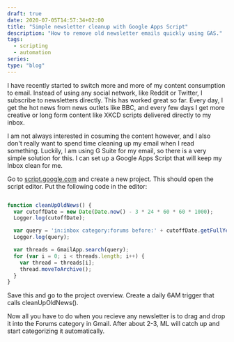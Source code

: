 ```yaml
---
draft: true
date: 2020-07-05T14:57:34+02:00
title: "Simple newsletter cleanup with Google Apps Script"
description: "How to remove old newsletter emails quickly using GAS."
tags:
  - scripting
  - automation
series:
type: "blog"
---
```


I have recently started to switch more and more of my content consumption to
email. Instead of using any social network, like Reddit or Twitter, I subscribe
to newsletters directly. This has worked great so far. Every day, I get the hot
news from news outlets like BBC, and every few days I get more creative or long
form content like XKCD scripts delivered directly to my inbox.

I am not always interested in cosuming the content however, and I also don't
really want to spend time cleaning up my email when I read something. Luckily,
I am using G Suite for my email, so there is a very simple solution for this. I
can set up a Google Apps Script that will keep my Inbox clean for me.

Go to [script.google.com](https://script.google.com) and create a new project.
This should open the script editor. Put the following code in the editor:

```javascript

function cleanUpOldNews() {
  var cutoffDate = new Date(Date.now() - 3 * 24 * 60 * 60 * 1000);
  Logger.log(cutoffDate);

  var query = 'in:inbox category:forums before:' + cutoffDate.getFullYear() + "/" + (cutoffDate.getMonth() + 1) + "/" + cutoffDate.getDate() ;
  Logger.log(query);

  var threads = GmailApp.search(query);
  for (var i = 0; i < threads.length; i++) {
    var thread = threads[i];
    thread.moveToArchive();
  }
}
```

Save this and go to the project overview. Create a daily 6AM trigger that calls
cleanUpOldNews().

Now all you have to do when you recieve any newsletter is to drag and drop it
into the Forums category in Gmail. After about 2-3, ML will catch up and start
categorizing it automatically.
